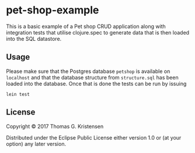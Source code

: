 # pet-shop-example

This is a basic example of a Pet shop CRUD application along with
integration tests that utilise clojure.spec to generate data that is
then loaded into the SQL datastore.

## Usage

Please make sure that the Postgres database `petshop` is available on
`localhost` and that the database structure from `structure.sql` has
been loaded into the database. Once that is done the tests can be run by
issuing

    lein test

## License

Copyright © 2017 Thomas G. Kristensen

Distributed under the Eclipse Public License either version 1.0 or (at
your option) any later version.
